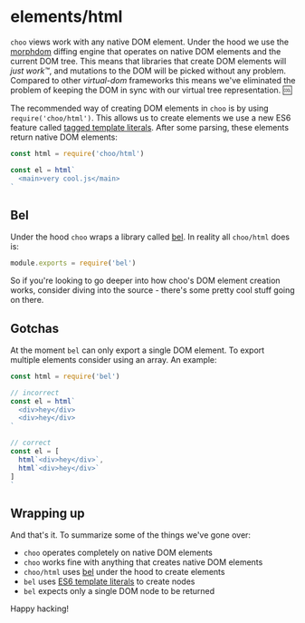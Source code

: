 # elements/html
`choo` views work with any native DOM element. Under the hood we use the
[morphdom][md] diffing engine that operates on native DOM elements and the
current DOM tree. This means that libraries that create DOM elements will _just
work™_, and mutations to the DOM will be picked without any problem. Compared
to other _virtual-dom_ frameworks this means we've eliminated the problem of
keeping the DOM in sync with our virtual tree representation. 🆒

The recommended way of creating DOM elements in `choo` is by using
`require('choo/html')`. This allows us to create elements we use a new ES6
feature called [tagged template literals][lit]. After some
parsing, these elements return native DOM elements:

```js
const html = require('choo/html')

const el = html`
  <main>very cool.js</main>
`
```

## Bel
Under the hood `choo` wraps a library called [bel][bel]. In reality all
`choo/html` does is:
```js
module.exports = require('bel')
```
So if you're looking to go deeper into how choo's DOM element creation works,
consider diving into the source - there's some pretty cool stuff going on
there.

## Gotchas
At the moment `bel` can only export a single DOM element. To export multiple
elements consider using an array. An example:
```js
const html = require('bel')

// incorrect
const el = html`
  <div>hey</div>
  <div>hey</div>
`

// correct
const el = [
  html`<div>hey</div>`,
  html`<div>hey</div>`
]
`
```

## Wrapping up
And that's it. To summarize some of the things we've gone over:
- `choo` operates completely on native DOM elements
- `choo` works fine with anything that creates native DOM elements
- `choo/html` uses [bel][bel] under the hood to create elements
- `bel` uses [ES6 template literals][lit] to create nodes
- `bel` expects only a single DOM node to be returned

Happy hacking!

[lit]: https://developer.mozilla.org/en/docs/Web/JavaScript/Reference/Template_literals
[md]: https://github.com/patrick-steele-idem/morphdom
[bel]: https://github.com/shama/bel

